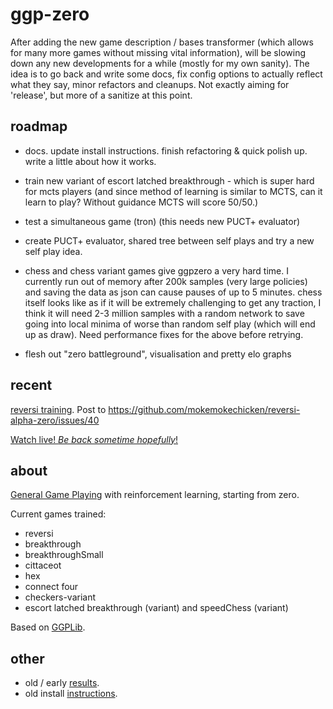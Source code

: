 ggp-zero
========

After adding the new game description / bases transformer (which allows for many more games without
missing vital information), will be slowing down any new developments for a while (mostly for my
own sanity).  The idea is to go back and write some docs, fix config options to actually reflect
what they say, minor refactors and cleanups.  Not exactly aiming for 'release', but more of a
sanitize at this point.


roadmap
-------
 * docs.  update install instructions.  finish refactoring & quick polish up.  write a little about
   how it works.

 * train new variant of escort latched breakthrough - which is super hard for mcts players (and
   since method of learning is similar to MCTS, can it learn to play?  Without guidance MCTS will
   score 50/50.)

 * test a simultaneous game (tron) (this needs new PUCT+ evaluator)

 * create PUCT+ evaluator, shared tree between self plays and try a new self play idea.

 * chess and chess variant games give ggpzero a very hard time.  I currently run out of memory
   after 200k samples (very large policies) and saving the data as json can cause pauses of up to 5
   minutes.  chess itself looks like as if it will be extremely challenging to get any traction, I
   think it will need 2-3 million samples with a random network to save going into local minima of
   worse than random self play (which will end up as draw).  Need performance fixes for the above
   before retrying.

 * flesh out "zero battleground", visualisation and pretty elo graphs


recent
------
[reversi training](https://github.com/ggplib/ggp-zero/blob/dev/doc/reversi_record.md).
Post to https://github.com/mokemokechicken/reversi-alpha-zero/issues/40

[Watch live! *Be back sometime hopefully*!](http://simulated.tech:8800/index.html/)


about
------
[General Game Playing](https://en.wikipedia.org/wiki/General_game_playing) with
reinforcement learning, starting from zero.

Current games trained:

 * reversi
 * breakthrough
 * breakthroughSmall
 * cittaceot
 * hex
 * connect four
 * checkers-variant
 * escort latched breakthrough (variant) and speedChess (variant)

Based on [GGPLib](https://github.com/ggplib/ggplib).


other
-----
* old / early [results](https://github.com/ggplib/ggp-zero/blob/dev/doc/old_results.md).
* old install [instructions](https://github.com/ggplib/ggp-zero/blob/dev/doc/install.md).
